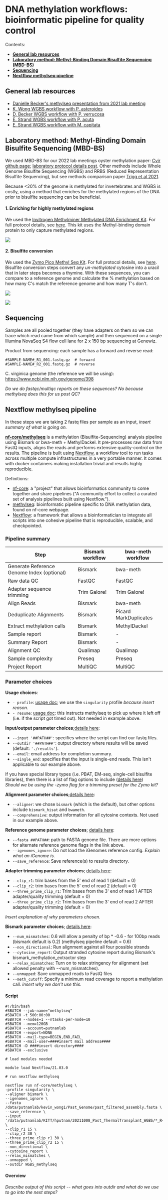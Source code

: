 # DNA methylation workflows: bioinformatic pipeline for quality control

Contents:   
- [**General lab resources**](#resources)   
- [**Laboratory method: Methyl-Binding Domain Bisulfite Sequencing (MBD-BS)**](#MBDBS)
- [**Sequencing**](#seq)   
- [**Nextflow methylseq pipeline**](#methylseq)   

## <a name="resources"></a> **General lab resources**

- [Danielle Becker's methylseq presentation from 2021 lab meeting](https://docs.google.com/presentation/d/1qNMI2-LmyvqwNZ4J8FaHIg7d-niXm5jxEeeL1aobXeI/edit#slide=id.p4)  
- [K. Wong WGBS workflow with P. asteroides](https://github.com/kevinhwong1/Thermal_Transplant_Molecular/blob/main/scripts/Past_WGBS_Workflow.md)  
- [D. Becker WGBS workflow with P. verrucosa](https://github.com/hputnam/Becker_E5/blob/master/Bioinformatics/Workflows/Becker_WGBS_Workflow.md)     
- [E. Strand WGBS workflow with P. acuta](https://github.com/emmastrand/EmmaStrand_Notebook/blob/master/_posts/2021-10-21-HoloInt-WGBS-Analysis-Pipeline.md)  
- [E. Strand WGBS workflow with M. capitata](https://github.com/emmastrand/EmmaStrand_Notebook/blob/master/_posts/2021-10-21-KBay-Bleaching-Pairs-WGBS-Analysis-Pipeline.md)

## <a name="MBDBS"></a> **Laboratory method: Methyl-Binding Domain Bisulfite Sequencing (MBD-BS)**

We used MBD-BS for our 2022 lab meetings oyster methylation paper: [Cvir github page](https://github.com/hputnam/Cvir_Nut_Int); [laboratory protocol details post](https://github.com/hputnam/Cvir_Nut_Int#m-schedl-mbdbs-library-preps). Other methods include Whole Genome Bisulfite Sequencing (WGBS) and RRBS (Reduced Representation Bisulfite Sequencing), but see methods comparison paper [Trigg et al 2021](https://onlinelibrary.wiley.com/doi/pdf/10.1111/1755-0998.13542).

Because <20% of the genome is methylated for invertebrates and WGBS is costly, using a method that enriches for the methylated regions of the DNA prior to bisulfite sequencing can be beneficial.

#### 1. Enriching for highly methylated regions

We used the [Invitrogen Methylminer Methylated DNA Enrichment Kit](https://www.thermofisher.com/order/catalog/product/ME10025). For full protocol details, see [here](https://github.com/hputnam/Cvir_Nut_Int#enriching-for-highly-methylated-regions-with-dna-samples-of-eastern-oyster-from-rebecca-stevick-using-the-invitrogen-methylminer-methylated-dna-enrichment-kit). This kit uses the Methyl-binding domain protein to only capture methylated regions.

![](https://international.neb.com/-/media/nebus/page-images/products/epigenetics/e2600_figure-1.png?rev=3fb54a2c3cff4bb1a45ee07980b9ae4b&hash=833B1AAF16887F5CCE9D6881ABE67BDB)

#### 2. Bisulfite conversion

We used the [Zymo Pico Methyl Seq Kit](https://www.zymoresearch.com/products/pico-methyl-seq-library-prep-kit). For full protocol details, see [here](https://github.com/hputnam/Cvir_Nut_Int#using-the-zymo-pico-methyl-seq-kit-on-the-mbd-enriched-eastern-oyster-dna-from-samples-from-rebecca-stevick). Bisulfite conversion steps convert any *un-methylated* cytosine into a uracil that in later steps becomes a thymine. With these sequences, you can compare to a reference genome and calculate the % methylation based on how many C's match the reference genome and how many T's don't.

![](https://nbis-workshop-epigenomics.readthedocs.io/en/latest/_images/biseq.png)

![](https://www.bioscience.co.uk/userfiles/images/picomethylseq_correctsize.png)

## <a name="seq"></a> **Sequencing**

Samples are all pooled together (they have adapters on them so we can trace which read came from which sample) and then sequenced on a single Illumina NovaSeq S4 flow cell lane for 2 x 150 bp sequencing at Genewiz.

Product from sequencing: each sample has a forward and reverse read:

```
#SAMPLE-NAME#_R1_001.fastq.gz  # forward
#SAMPLE-NAME#_R2_001.fastq.gz  # reverse
```

C. virginica genome (the reference we will be using): https://www.ncbi.nlm.nih.gov/genome/398

*Do we do fastqc/multiqc reports on these sequences? No because methylseq does this for us post QC?*

## <a name="methylseq"></a> **Nextflow methylseq pipeline**

In these steps we are taking 2 fastq files per sample as an input, *insert summary of what is going on.*

**[nf-core/methylseq](https://nf-co.re/methylseq/1.6.1)** is a methylation (Bisulfite-Sequencing) analysis pipeline using Bismark or bwa-meth + MethylDackel. It pre-processes raw data from FastQ inputs, aligns the reads and performs extensive quality-control on the results. The pipeline is built using [Nextflow](https://www.nextflow.io/), a workflow tool to run tasks across multiple compute infrastructures in a very portable manner. It comes with docker containers making installation trivial and results highly reproducible.

Definitions:  
- [nf-core](https://nf-co.re/): a "project" that allows bioinformatics community to come together and share pipelines ("A community effort to collect a curated set of analysis pipelines built using Nextflow.").     
- [methylseq](https://nf-co.re/methylseq/1.6.1): bioinformatic pipeline specific to DNA methylation data, found on nf-core webpage.     
- [Nextflow](https://www.nextflow.io/): a framework that allows a bioinformatician to integrate all scripts into one cohesive pipeline that is reproducible, scalable, and checkpointed.

### Pipeline summary

| **Step**                                       	| **Bismark workflow** 	| **bwa-meth workflow**     	|
|--------------------------------------------	|------------------	|-----------------------	|
| Generate Reference Genome Index (optional) 	| Bismark          	| bwa-meth              	|
| Raw data QC                                	| FastQC           	| FastQC                	|
| Adapter sequence trimming                  	| Trim Galore!     	| Trim Galore!          	|
| Align Reads                                	| Bismark          	| bwa-meth              	|
| Deduplicate Alignments                     	| Bismark          	| Picard MarkDuplicates 	|
| Extract methylation calls                  	| Bismark          	| MethylDackel          	|
| Sample report                              	| Bismark          	| -                     	|
| Summary Report                             	| Bismark          	| -                     	|
| Alignment QC                               	| Qualimap         	| Qualimap              	|
| Sample complexity                          	| Preseq           	| Preseq                	|
| Project Report                             	| MultiQC          	| MultiQC               	|

### Parameter choices

**Usage choices**:

- `- profile`: [usage doc](https://nf-co.re/methylseq/usage#profile); we use the `singularity` profile *because insert reason*.    
- `- resume`: [usage doc](https://nf-co.re/methylseq/usage#resume): this instructs methylseq to pick up where it left off (i.e. if the script got timed out). Not needed in example above.

**Input/output parameter choices**;[details here](https://nf-co.re/methylseq/1.6.1/parameters#inputoutput-options):  

- `--input '##PATH##'`: specifies where the script can find our fastq files.  
- `--outdir '##PATH##'`: output directory where results will be saved (default: ``'./results'``).  
- `--email`: email address for completion summary.  
- `--single_end`: specifies that the input is single-end reads. This isn't applicable to our example above.

If you have special library types (i.e. PBAT, EM-seq, single-cell bisulfite libraries), then there is a list of flag options to include ([details here](https://nf-co.re/methylseq/1.6.1/parameters#special-library-types))  
*Should we be using the -zymo flag for a trimming preset for the Zymo kit?*

**Alignment parameter choices**;[details here](https://nf-co.re/methylseq/1.6.1/parameters#alignment-options):  

- `--aligner`: we chose `bismark` (which is the default), but other options include `bismark_hisat` and `bwameth`.  
- `--comprehensive`: output information for all cytosine contexts. Not used in our example above.  

**Reference genome parameter choices**; [details here](https://nf-co.re/methylseq/1.6.1/parameters#reference-genome-options):  

- `--fasta ##PATH##`: path to FASTA genome file. There are more options for alternate reference genome flags in the link above.  
- `--igenomes_ignore`: Do not load the iGenomes reference config. *Explain what an iGenome is.*
- `--save_reference`: Save reference(s) to results directory.

**Adapter trimming parameter choices**; [details here](https://nf-co.re/methylseq/1.6.1/parameters#adapter-trimming):

- `--clip_r1`: trim bases from the 5' end of read 1 (default = 0)  
- `--clip_r2`: trim bases from the 5' end of read 2 (default = 0)  
- `--three_prime_clip_r1`: Trim bases from the 3' end of read 1 AFTER adapter/quality trimming (default = 0)  
- `--three_prime_clip_r2`: Trim bases from the 3' end of read 2 AFTER adapter/quality trimming (default = 0)  

*Insert explanation of why parameters chosen.*

**Bismark parameter choices**; [details here](https://nf-co.re/methylseq/1.6.1/parameters#bismark-options):

- `--num_mismatches`: 0.6 will allow a penalty of bp * -0.6 - for 100bp reads (bismark default is 0.2) (methylseq pipeline default = 0.6)  
- `--non_directional`: Run alignment against all four possible strands   
- `--cytosine_report`: Output stranded cytosine report during Bismark's bismark_methylation_extractor step  
- `--relax_mismatches`: Turn on to relax stringency for alignment (set allowed penalty with --num_mismatches).  
- `--unmapped`: Save unmapped reads to FastQ files  
- `--meth_cutoff`: Specify a minimum read coverage to report a methylation call. *insert why we don't use this.*  

#### Script

```
#!/bin/bash
#SBATCH --job-name="methylseq"
#SBATCH -t 500:00:00
#SBATCH --nodes=1 --ntasks-per-node=10
#SBATCH --mem=120GB
#SBATCH --account=putnamlab
#SBATCH --export=NONE
#SBATCH --mail-type=BEGIN,END,FAIL
#SBATCH --mail-user=####insert mail address####
#SBATCH -D ####insert directory####
#SBATCH --exclusive

# load modules needed

module load Nextflow/21.03.0

# run nextflow methylseq

nextflow run nf-core/methylseq \
-profile singularity \
--aligner bismark \
--igenomes_ignore \
--fasta /data/putnamlab/kevin_wong1/Past_Genome/past_filtered_assembly.fasta \
--save_reference \
--input '/data/putnamlab/KITT/hputnam/20211008_Past_ThermalTransplant_WGBS/*_R{1,2}_001.fastq.gz' \
--clip_r1 15 \
--clip_r2 30 \
--three_prime_clip_r1 30 \
--three_prime_clip_r2 15 \
--non_directional \
--cytosine_report \
--relax_mismatches \
--unmapped \
--outdir WGBS_methylseq
```

#### Overview

*Describe output of this script -- what goes into outdir and what do we use to go into the next steps?*
